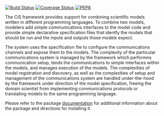 [![Build Status](https://travis-ci.org/cropsinsilico/cis_interface.svg?branch=master)](https://travis-ci.org/cropsinsilico/cis_interface)
[![Coverage Status](https://coveralls.io/repos/github/cropsinsilico/cis_interface/badge.svg?branch=master)](https://coveralls.io/github/cropsinsilico/cis_interface?branch=master)
[![PEP8](https://img.shields.io/badge/code%20style-pep8-orange.svg)](https://www.python.org/dev/peps/pep-0008/)

The CiS framework provides support for combining scientific models
written in different programming languages. To combine two models,
modelers add simple communications interfaces to the model code
and provide simple declarative specification files that identfy the
models that should be run and the inputs and outputs those models
expect.

The system uses the specification file to configure the communications
channels and expose them to the models. The complexity of the particular
communications system is managed by the framework which performns
communication setup, binds the communications to simple interfaces
within the models, and manages execution of the models. The complexities
of model registration and discovery, as well as the complexities of setup
and management of the communications system are handled under-the-hood
by the framework under direction of the model specification, freeing
the domain scientist from implementing communications protocols or
translating models to the same programming language.

Please refer to the package
[documentation](https://cropsinsilico.github.io/cis_interface/)
for additional information
about the package and directions for installing it.
